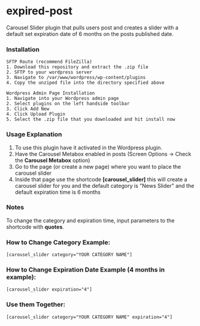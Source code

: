 # expired-post
Carousel Slider plugin that pulls users post and creates a slider with a default set expiration date of 6 months on the posts published date.
### Installation 
```
SFTP Route (recommend FileZilla)
1. Download this repository and extract the .zip file
2. SFTP to your wordpress server
3. Navigate to /var/www/wordpress/wp-content/plugins
4. Copy the unziped file into the directory specified above
```
```
Wordpress Admin Page Installation 
1. Navigate into your Wordpress admin page
2. Select plugins on the left handside toolbar
3. Click Add New
4. Click Upload Plugin
5. Select the .zip file that you downloaded and hit install now
```
### Usage Explanation
1. To use this plugin have it activated in the Wordpress plugin. 
2. Have the Carousel Metabox enabled in posts (Screen Options -> Check the **Carousel Metabox** option)
3. Go to the page (or create a new page) where you want to place the carousel slider
4. Inside that page use the shortcode **[carousel_slider]** this will create a carousel slider for you and the default category is "News   Slider" and the default expiration time is 6 months

### Notes
To change the category and expiration time, input parameters to the shortcode with **quotes**. 

### How to Change Category Example:
```
[carousel_slider category="YOUR CATEGORY NAME"] 
```
### How to Change Expiration Date Example (4 months in example):
```
[carousel_slider expiration="4"] 
```

### Use them Together: 
```
[carousel_slider category="YOUR CATEGORY NAME" expiration="4"] 
```
